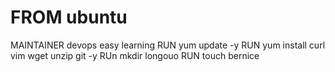 # FROM ubuntu
MAINTAINER devops easy learning
RUN yum update -y
RUN yum install curl vim wget unzip git -y
RUn mkdir longouo
RUN touch bernice

